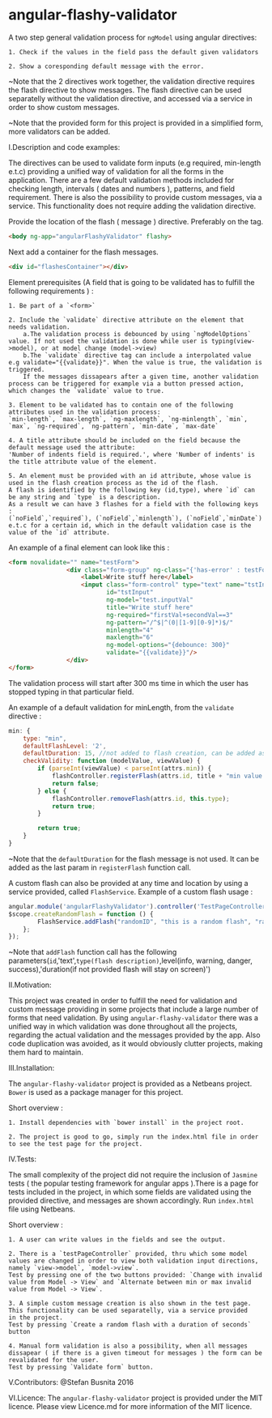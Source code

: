 # angular-flashy-validator
A two step general validation process for `ngModel` using angular directives:

	1. Check if the values in the field pass the default given validators
	
	2. Show a coresponding default message with the error.

~Note that the 2 directives work together, the validation directive requires the flash directive to show messages. The flash directive 
can be used separatelly without the validation directive, and accessed via a service in order to show custom messages.

~Note that the provided form for this project is provided in a simplified form, more validators can be added.





I.Description and code examples:

The directives can be used to validate form inputs (e.g required, min-length e.t.c) providing a unified way of validation for all the forms in the application.
There are a few default validation methods included for checking length, intervals ( dates and numbers ), patterns, and field requirement.
There is also the possibility to provide custom messages, via a service. This functionality does not require adding 
the validation directive. 

Provide the location of the flash ( message ) directive. Preferably on the <body> tag.

```html
<body ng-app="angularFlashyValidator" flashy>
```

Next add a container for the flash messages.


```html
<div id="flashesContainer"></div>
```

Element prerequisites (A field that is going to be validated has to fulfill the following requirements ) : 
 
	1. Be part of a `<form>`
	
	2. Include the `validate` directive attribute on the element that needs validation.
		a.The validation process is debounced by using `ngModelOptions` value. If not used the validation is done while user is typing(view->model), or at model change (model->view)
		b.The `validate` directive tag can include a interpolated value e.g validate="{{validate}}". When the value is true, the validation is triggered.
		If the messages dissapears after a given time, another validation process can be triggered for example via a button pressed action, which changes the `validate` value to true.
		
	3. Element to be validated has to contain one of the following attributes used in the validation process:
	`min-length`, `max-length`, `ng-maxlength`, `ng-minlength`, `min`, `max`, `ng-required`, `ng-pattern`, `min-date`, `max-date`
	
	4. A title attribute should be included on the field because the default message used the attribute:
	'Number of indents field is required.', where 'Number of indents' is the title attribute value of the element.
	
	5. An element must be provided with an id attribute, whose value is used in the flash creation process as the id of the flash.
	A flash is identified by the following key (id,type), where `id` can be any string and `type` is a description. 
	As a result we can have 3 flashes for a field with the following keys : 
	(`noField`,`required`), (`noField`,`minlength`), (`noField`,`minDate`) e.t.c for a certain id, which in the default validation case is the value of the `id` attribute.

An example of a final element can look like this : 

```html
<form novalidate="" name="testForm">
                <div class="form-group" ng-class="{'has-error' : testForm.tstInputName.$error.isRequired}">
                    <label>Write stuff here</label>
                    <input class="form-control" type="text" name="tstInputName" 
                           id="tstInput" 
                           ng-model="test.inputVal" 
                           title="Write stuff here"
                           ng-required="firstVal+secondVal==3"
                           ng-pattern="/^$|^(0|[1-9][0-9]*)$/"
                           minlength="4"
                           maxlength="6"
                           ng-model-options="{debounce: 300}"
                           validate="{{validate}}"/>
                </div>
</form>
```
                
The validation process will start after 300 ms time in which the user has stopped typing in that particular field.


An example of a default validation for minLength, from the `validate` directive : 

```javascript
min: {
    type: "min",
    defaultFlashLevel: '2',
    defaultDuration: 15, //not added to flash creation, can be added as last param
    checkValidity: function (modelValue, viewValue) {
        if (parseInt(viewValue) < parseInt(attrs.min)) {
            flashController.registerFlash(attrs.id, title + "min value is " + attrs.min + ".", this.type, this.defaultFlashLevel);
            return false;
        } else {
            flashController.removeFlash(attrs.id, this.type);
            return true;
        }

        return true;
    }
}
```
                        
~Note that the `defaultDuration` for the flash message is not used. It can be added as the last param in `registerFlash` function call. 

A custom flash can also be provided at any time and location by using a service provided, called `FlashService`.
Example of a custom flash usage : 

```javascript
angular.module('angularFlashyValidator').controller('TestPageController', function ($scope, FlashService) {
$scope.createRandomFlash = function () {
        FlashService.addFlash("randomID", "this is a random flash", "random", 1, 2);
    };
});
```

~Note that `addFlash` function call has the following parameters(`id`,'text',`type(flash description)`,level(info, warning, danger, success),'duration(if not provided flash will stay on screen)')

II.Motivation:

This project was created in order to fulfill the need for validation and custom message providing in some projects that include a large number of forms that need validation.
By using `angular-flashy-validator` there was a unified way in which validation was done throughout all the projects, regarding the actual validation and the messages provided by the app. Also code duplication was avoided, as it would obviously clutter projects, making them hard to maintain.

III.Installation:

The `angular-flashy-validator` project is provided as a Netbeans project. 
`Bower` is used as a package manager for this project.

Short overview : 

	1. Install dependencies with `bower install` in the project root.
	
	2. The project is good to go, simply run the index.html file in order to see the test page for the project.

IV.Tests:

The small complexity of the project did not require the inclusion of `Jasmine` tests ( the popular testing framework for angular apps ).There is a page for tests included in the project, in which some fields are validated using the provided directive, and messages are shown accordingly.
Run `index.html` file using Netbeans.

Short overview : 

	1. A user can write values in the fields and see the output.
	
	2. There is a `testPageController` provided, thru which some model values are changed in order to view both validation input directions,
	namely `view->model`, `model->view`.  
	Test by pressing one of the two buttons provided: `Change with invalid value from Model -> View` and `Alternate between min or max invalid value from Model -> View`.
	
	3. A simple custom message creation is also shown in the test page. This functionality can be used separatelly, via a service provided
	in the project.
	Test by pressing `Create a random flash with a duration of seconds` button
	
	4. Manual form validation is also a possibility, when all messages dissapear ( if there is a given timeout for messages ) the form can be 
	revalidated for the user. 
	Test by pressing `Validate form` button.

V.Contributors:
@Stefan Busnita 2016

VI.Licence:
The `angular-flashy-validator` project is provided under the MIT licence. 
Please view Licence.md for more information of the MIT licence.

